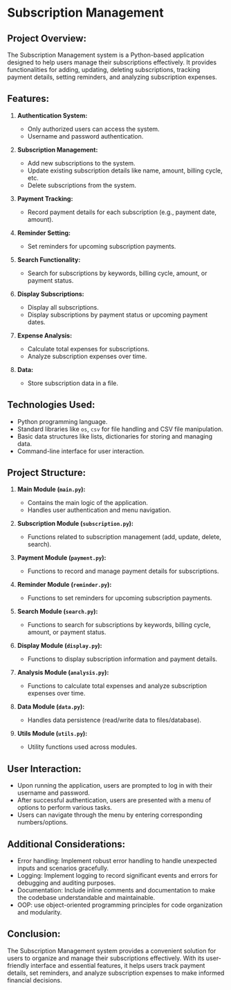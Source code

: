 # Subscription Management

## Project Overview:
The Subscription Management system is a Python-based application designed to help users manage their subscriptions effectively. It provides functionalities for adding, updating, deleting subscriptions, tracking payment details, setting reminders, and analyzing subscription expenses.

## Features:
1. **Authentication System:**
    - Only authorized users can access the system.
    - Username and password authentication.

2. **Subscription Management:**
    - Add new subscriptions to the system.
    - Update existing subscription details like name, amount, billing cycle, etc.
    - Delete subscriptions from the system.

3. **Payment Tracking:**
    - Record payment details for each subscription (e.g., payment date, amount).

4. **Reminder Setting:**
    - Set reminders for upcoming subscription payments.

5. **Search Functionality:**
    - Search for subscriptions by keywords, billing cycle, amount, or payment status.

6. **Display Subscriptions:**
    - Display all subscriptions.
    - Display subscriptions by payment status or upcoming payment dates.

7. **Expense Analysis:**
    - Calculate total expenses for subscriptions.
    - Analyze subscription expenses over time.

8. **Data:**
    - Store subscription data in a file.

## Technologies Used:
- Python programming language.
- Standard libraries like `os`, `csv` for file handling and CSV file manipulation.
- Basic data structures like lists, dictionaries for storing and managing data.
- Command-line interface for user interaction.

## Project Structure:
1. **Main Module (`main.py`):**
    - Contains the main logic of the application.
    - Handles user authentication and menu navigation.

2. **Subscription Module (`subscription.py`):**
    - Functions related to subscription management (add, update, delete, search).

3. **Payment Module (`payment.py`):**
    - Functions to record and manage payment details for subscriptions.

4. **Reminder Module (`reminder.py`):**
    - Functions to set reminders for upcoming subscription payments.

5. **Search Module (`search.py`):**
    - Functions to search for subscriptions by keywords, billing cycle, amount, or payment status.

6. **Display Module (`display.py`):**
    - Functions to display subscription information and payment details.

7. **Analysis Module (`analysis.py`):**
    - Functions to calculate total expenses and analyze subscription expenses over time.

8. **Data Module (`data.py`):**
    - Handles data persistence (read/write data to files/database).

9. **Utils Module (`utils.py`):**
    - Utility functions used across modules.

## User Interaction:
- Upon running the application, users are prompted to log in with their username and password.
- After successful authentication, users are presented with a menu of options to perform various tasks.
- Users can navigate through the menu by entering corresponding numbers/options.

## Additional Considerations:
- Error handling: Implement robust error handling to handle unexpected inputs and scenarios gracefully.
- Logging: Implement logging to record significant events and errors for debugging and auditing purposes.
- Documentation: Include inline comments and documentation to make the codebase understandable and maintainable.
- OOP: use object-oriented programming principles for code organization and modularity.

## Conclusion:
The Subscription Management system provides a convenient solution for users to organize and manage their subscriptions effectively. With its user-friendly interface and essential features, it helps users track payment details, set reminders, and analyze subscription expenses to make informed financial decisions.
